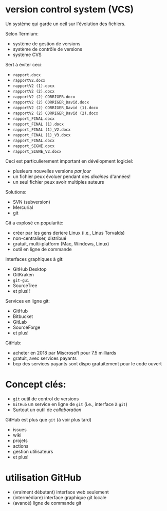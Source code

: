 


# version control system (VCS)
Un système qui garde un oeil sur l'évolution des fichiers.

Selon Termium:
 - système de gestion de versions
 - système de contrôle de versions
 - système CVS

Sert à éviter ceci:
 - `rapport.docx`
 - `rapportV2.docx`
 - `rapportV2 (1).docx`
 - `rapportV2 (2).docx`
 - `rapportV2 (2) CORRIGER.docx`
 - `rapportV2 (2) CORRIGER_David.docx`
 - `rapportV2 (2) CORRIGER_David (1).docx`
 - `rapportV2 (2) CORRIGER_David (2).docx`
 - `rapport_FINAL.docx`
 - `rapport_FINAL (1).docx`
 - `rapport_FINAL (1)_V2.docx`
 - `rapport_FINAL (1)_V3.docx`
 - `rapport_FINAL.docx`
 - `rapport_SIGNÉ.docx`
 - `rapport_SIGNÉ_V2.docx`

Ceci est particulierement important en dévélopment logiciel:
 - plusieurs nouvelles versions *par jour*
 - un fichier peux évoluer pendant des *dixaines* d'années!
 - un seul fichier peux avoir multiples auteurs

Solutions:
 - SVN (subversion)
 - Mercurial
 - git

Git a explosé en popularité:
 - créer par les gens deriere Linux (i.e., Linus Torvalds)
 - non-centraliser, distribué
 - gratuit, multi-platform (Mac, Windows, Linux)
 - outil en ligne de commande

Interfaces graphiques à git:
 - GitHub Desktop
 - GitKraken
 - `git-gui`
 - SourceTree
 - et plus!!

Services en ligne git:
 - GitHub
 - Bitbucket
 - GitLab
 - SourceForge
 - et plus!

GitHub:
 - acheter en 2018 par Miscrosoft pour 7.5 milliards 
 - gratuit, avec services payants
 - bcp des services payants sont dispo gratuitement pour le code ouvert

# Concept clés:
 - `git` outil de control de versions
 - `GitHub` un service en ligne de `git` (i.e., interface à `git`)
 - Surtout un outil de *collaboration*

GitHub est plus que `git` (à voir plus tard)
 - issues
 - wiki
 - projets
 - actions
 - gestion utilisateurs
 - et plus!

 # utilisation GitHub
 - (vraiment débutant) interface web seulement
 - (intermédiare) interface graphique git locale
 - (avancé) ligne de commande git
